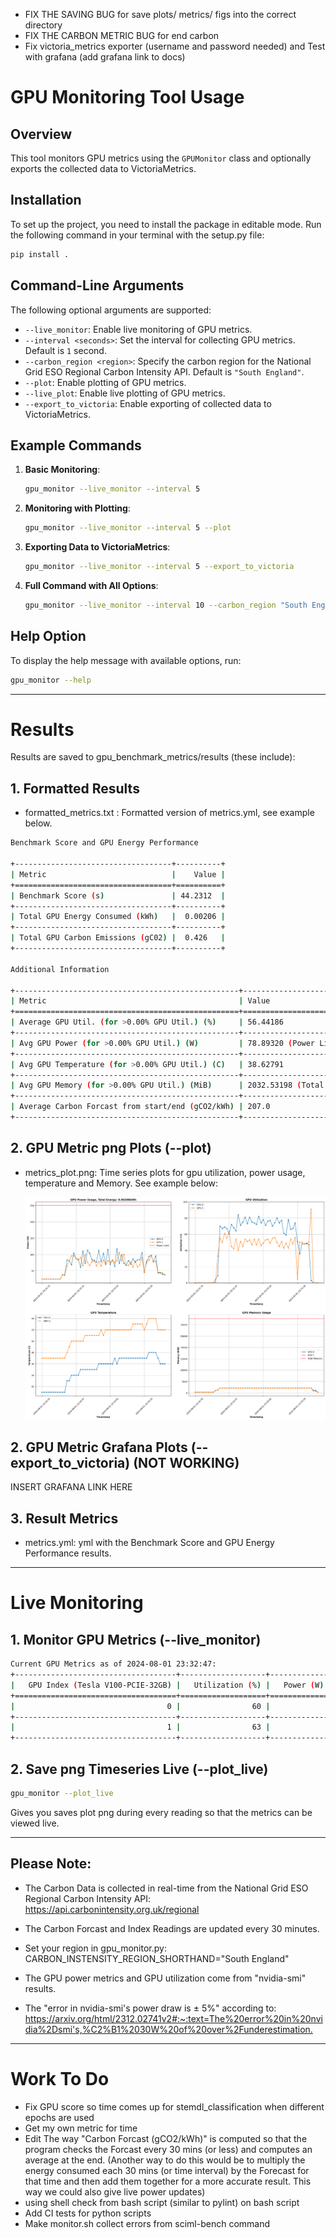 - FIX THE SAVING BUG for save plots/ metrics/ figs into the correct directory
- FIX THE CARBON METRIC BUG for end carbon
- Fix victoria_metrics exporter (username and password needed) and Test with grafana (add grafana link to docs)

# GPU Monitoring Tool Usage

## Overview

This tool monitors GPU metrics using the `GPUMonitor` class and optionally exports the collected data to VictoriaMetrics. 

## Installation

To set up the project, you need to install the package in editable mode. Run the following command in your terminal with the setup.py file:

```bash
pip install .
```

## Command-Line Arguments

The following optional arguments are supported:

- `--live_monitor`: Enable live monitoring of GPU metrics.
- `--interval <seconds>`: Set the interval for collecting GPU metrics. Default is `1` second.
- `--carbon_region <region>`: Specify the carbon region for the National Grid ESO Regional Carbon Intensity API. Default is `"South England"`.
- `--plot`: Enable plotting of GPU metrics.
- `--live_plot`: Enable live plotting of GPU metrics.
- `--export_to_victoria`: Enable exporting of collected data to VictoriaMetrics.

## Example Commands

1. **Basic Monitoring**:
   ```bash
   gpu_monitor --live_monitor --interval 5
   ```

2. **Monitoring with Plotting**:
   ```bash
   gpu_monitor --live_monitor --interval 5 --plot
   ```

3. **Exporting Data to VictoriaMetrics**:
   ```bash
   gpu_monitor --live_monitor --interval 5 --export_to_victoria
   ```

4. **Full Command with All Options**:
   ```bash
   gpu_monitor --live_monitor --interval 10 --carbon_region "South England" --plot --live_plot --export_to_victoria
   ```

## Help Option

To display the help message with available options, run:

```bash
gpu_monitor --help
```

-----------

# Results 

Results are saved to gpu_benchmark_metrics/results (these include):

## 1. Formatted Results

* formatted_metrics.txt : Formatted version of metrics.yml, see example below.

```bash
Benchmark Score and GPU Energy Performance

+-----------------------------------+----------+
| Metric                            |    Value |
+===================================+==========+
| Benchmark Score (s)               | 44.2312  |
+-----------------------------------+----------+
| Total GPU Energy Consumed (kWh)   |  0.00206 |
+-----------------------------------+----------+
| Total GPU Carbon Emissions (gC02) |  0.426   |
+-----------------------------------+----------+

Additional Information

+--------------------------------------------------+------------------------------------+
| Metric                                           | Value                              |
+==================================================+====================================+
| Average GPU Util. (for >0.00% GPU Util.) (%)     | 56.44186                           |
+--------------------------------------------------+------------------------------------+
| Avg GPU Power (for >0.00% GPU Util.) (W)         | 78.89320 (Power Limit: 250)        |
+--------------------------------------------------+------------------------------------+
| Avg GPU Temperature (for >0.00% GPU Util.) (C)   | 38.62791                           |
+--------------------------------------------------+------------------------------------+
| Avg GPU Memory (for >0.00% GPU Util.) (MiB)      | 2032.53198 (Total Memory: 32768.0) |
+--------------------------------------------------+------------------------------------+
| Average Carbon Forcast from start/end (gCO2/kWh) | 207.0                              |
+--------------------------------------------------+------------------------------------+
```
## 2. GPU Metric png Plots (--plot)

* metrics_plot.png: Time series plots for gpu utilization, power usage, temperature and Memory. See example below:
 
  <img src="docs_image.png" alt="GPU Metrics Output" width="500"/>

## 2. GPU Metric Grafana Plots (--export_to_victoria) (NOT WORKING)

INSERT GRAFANA LINK HERE

## 3. Result Metrics

* metrics.yml: yml with the Benchmark Score and GPU Energy Performance results.
  
-----------

# Live Monitoring

## 1. Monitor GPU Metrics (--live_monitor)

```bash
Current GPU Metrics as of 2024-08-01 23:32:47:
+------------------------------------+-------------------+---------------------------+-------------------+------------------------------------+
|   GPU Index (Tesla V100-PCIE-32GB) |   Utilization (%) |   Power (W) / Max 250.0 W |   Temperature (C) |   Memory (MiB) / Total 32768.0 MiB |
+====================================+===================+===========================+===================+====================================+
|                                  0 |                60 |                    87.027 |                34 |                            2075.62 |
+------------------------------------+-------------------+---------------------------+-------------------+------------------------------------+
|                                  1 |                63 |                    87.318 |                40 |                            2075.62 |
+------------------------------------+-------------------+---------------------------+-------------------+------------------------------------+
```

## 2. Save png Timeseries Live (--plot_live)
  
```bash
gpu_monitor --plot_live
```

Gives you saves plot png during every reading so that the metrics can be viewed live.

----------- 

## Please Note:
* The Carbon Data is collected in real-time from the National Grid ESO Regional Carbon Intensity API:
  <https://api.carbonintensity.org.uk/regional>
* The Carbon Forcast and Index Readings are updated every 30 minutes.
* Set your region in gpu_monitor.py: CARBON_INSTENSITY_REGION_SHORTHAND="South England"

* The GPU power metrics and GPU utilization come from "nvidia-smi" results.
* The "error in nvidia-smi's power draw is ± 5%" according to:
  <https://arxiv.org/html/2312.02741v2#:~:text=The%20error%20in%20nvidia%2Dsmi's,%C2%B1%2030W%20of%20over%2Funderestimation.>  


-----------

# Work To Do
- Fix GPU score so time comes up for stemdl_classification when different epochs are used
- Get my own metric for time
- Edit The way "Carbon Forcast (gCO2/kWh)" is computed so that the program checks the Forcast every 30 mins (or less) and computes an average at the end. (Another way to do this would be to multiply the energy consumed each 30 mins (or time interval) by the Forecast for that time and then add them together for a more accurate result. This way we could also give live power updates)
- using shell check from bash script (similar to pylint) on bash script
- Add CI tests for python scripts
- Make monitor.sh collect errors from sciml-bench command
